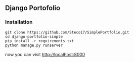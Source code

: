 ﻿## Django Portofolio

### Installation

```
git clone https://github.com/Steco17/SimplePortfolio.git
cd django-portfolio-simple
pip install -r requirements.txt
python manage.py runserver
```

now you can visit <a href="http://localhost:8000" target="_blank">http://localhost:8000</a>
